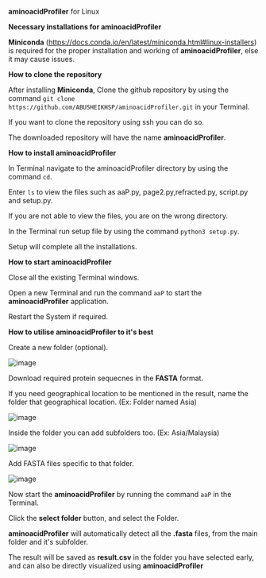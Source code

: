 **aminoacidProfiler** for Linux

**Necessary installations for aminoacidProfiler**

**Miniconda** (https://docs.conda.io/en/latest/miniconda.html#linux-installers) is required for the proper installation and working of **aminoacidProfiler**, else it may cause issues.

**How to clone the repository**

After installing **Miniconda**, Clone the github repository by using the command ```git clone https://github.com/ABUSHEIKHSP/aminoacidProfiler.git``` in your Terminal.

If you want to clone the repository using ssh you can do so.

The downloaded repository will have the name **aminoacidProfiler**.


**How to install aminoacidProfiler**

In Terminal navigate to the aminoacidProfiler directory by using the command ``cd``.

Enter ```ls``` to view the files such as aaP.py, page2.py,refracted.py, script.py and setup.py.

If you are not able to view the files, you are on the wrong directory.

In the Terminal run setup file by using the command ```python3 setup.py```.

Setup will complete all the installations.


**How to start aminoacidProfiler**

Close all the existing Terminal windows.

Open a new Terminal and run the command ```aaP``` to start the **aminoacidProfiler** application.

Restart the System if required.


**How to utilise aminoacidProfiler to it's best**

Create a new folder (optional).

![image](https://user-images.githubusercontent.com/96288958/207559108-48a00852-2abb-43f6-82d2-29548024c2da.png)


Download required protein sequecnes in the **FASTA** format.

If you need geographical location to be mentioned in the result, name the folder that geographical location. (Ex: Folder named Asia)

![image](https://user-images.githubusercontent.com/96288958/207559359-783729de-b02e-42b9-a80d-f32cbaa657b0.png)


Inside the folder you can add subfolders too. (Ex: Asia/Malaysia)

![image](https://user-images.githubusercontent.com/96288958/207559879-a63f6e6b-ddf4-487f-8071-1259bb320c48.png)


Add FASTA files specific to that folder.

![image](https://user-images.githubusercontent.com/96288958/207560448-fb5a3e8f-a0b9-4aad-8ecd-da69b910cf09.png)


Now start the **aminoacidProfiler** by running the command ```aaP``` in the Terminal.

Click the **select folder** button, and select the Folder.

**aminoacidProfiler** will automatically detect all the **.fasta** files, from the main folder and it's subfolder.

The result will be saved as **result.csv** in the folder you have selected early, and can also be directly visualized using **aminoacidProfiler**




